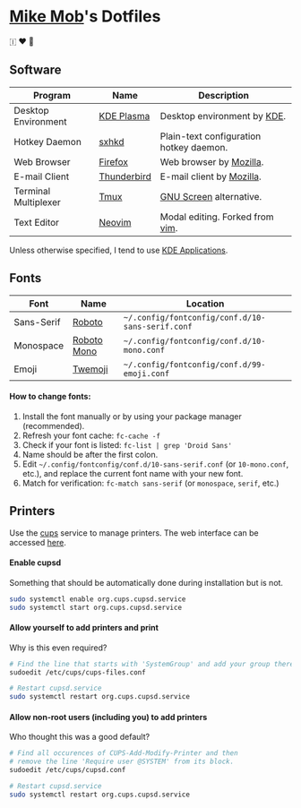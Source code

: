 # [Mike Mob](https://mikemob.com)'s Dotfiles
🇮 ❤️ 🐧



## Software
| Program | Name | Description |
|---|---|---|
| Desktop Environment | [KDE Plasma](https://kde.org/plasma-desktop) | Desktop environment by [KDE](https://kde.org).
| Hotkey Daemon | [sxhkd](https://github.com/baskerville/sxhkd) | Plain-text configuration hotkey daemon. |
| Web Browser | [Firefox](https://www.mozilla.org/en-US/firefox) | Web browser by [Mozilla](https://www.mozilla.org). |
| E-mail Client | [Thunderbird](https://www.thunderbird.net/en-US) | E-mail client by [Mozilla](https://www.mozilla.org). |
| Terminal Multiplexer | [Tmux](https://github.com/tmux/tmux) | [GNU Screen](https://www.gnu.org/software/screen) alternative. |
| Text Editor | [Neovim](https://neovim.io) | Modal editing. Forked from [vim](https://www.vim.org/). |

Unless otherwise specified, I tend to use [KDE Applications](https://kde.org/applications).


## Fonts
| Font | Name | Location |
|---|---|---|
| Sans-Serif | [Roboto](https://fonts.google.com/specimen/Roboto) | `~/.config/fontconfig/conf.d/10-sans-serif.conf` |
| Monospace | [Roboto Mono](https://fonts.google.com/specimen/Roboto+Mono) | `~/.config/fontconfig/conf.d/10-mono.conf` |
| Emoji | [Twemoji](https://github.com/twitter/twemoji) | `~/.config/fontconfig/conf.d/99-emoji.conf` |


#### How to change fonts:
1. Install the font manually or by using your package manager (recommended).
2. Refresh your font cache: `fc-cache -f`
3. Check if your font is listed: `fc-list | grep 'Droid Sans'`
4. Name should be after the first colon.
5. Edit `~/.config/fontconfig/conf.d/10-sans-serif.conf` (or `10-mono.conf`, etc.), and replace the current font name with your new font.
6. Match for verification: `fc-match sans-serif` (or `monospace`, `serif`, etc.)

## Printers
Use the [cups](https://www.cups.org/) service to manage printers.
The web interface can be accessed [here](http://127.0.0.1:631/).

#### Enable cupsd
Something that should be automatically done during installation but is not.
```sh
sudo systemctl enable org.cups.cupsd.service
sudo systemctl start org.cups.cupsd.service
```

#### Allow yourself to add printers and print
Why is this even required?
```sh
# Find the line that starts with 'SystemGroup' and add your group there.
sudoedit /etc/cups/cups-files.conf

# Restart cupsd.service
sudo systemctl restart org.cups.cupsd.service
```

#### Allow non-root users (including you) to add printers
Who thought this was a good default?
```sh
# Find all occurences of CUPS-Add-Modify-Printer and then
# remove the line 'Require user @SYSTEM' from its block.
sudoedit /etc/cups/cupsd.conf

# Restart cupsd.service
sudo systemctl restart org.cups.cupsd.service
```
